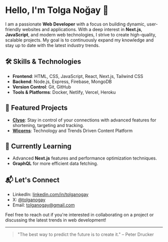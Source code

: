 # Hello, I'm Tolga Noğay 👋

I am a passionate **Web Developer** with a focus on building dynamic, user-friendly websites and applications. With a deep interest in **Next.js**, **JavaScript**, and modern web technologies, I strive to create high-quality, scalable projects. My goal is to continuously expand my knowledge and stay up to date with the latest industry trends.

## 🛠 Skills & Technologies
- **Frontend**: HTML, CSS, JavaScript, React, Next.js, Tailwind CSS
- **Backend**: Node.js, Express, Firebase, MongoDB
- **Version Control**: Git, GitHub
- **Tools & Platforms**: Docker, Netlify, Vercel, Heroku

## 🚀 Featured Projects
- **[Clyse](https://clyse.co)**: Stay in control of your connections with advanced features for shortening, targeting and tracking.
- **[Wicorns](https://wicorns.com)**: Technology and Trends Driven Content Platform

## 🌱 Currently Learning
- Advanced **Next.js** features and performance optimization techniques.
- **GraphQL** for more efficient data fetching.

## 📬 Let's Connect
- LinkedIn: [linkedin.com/in/tolganogay](https://linkedin.com/in/tolganogay)
- X: [@tolganogay](https://x.com/tolganogayy)
- Email: [tolganogay@gmail.com](mailto:tolganogay@gmail.com)

Feel free to reach out if you're interested in collaborating on a project or discussing the latest trends in web development!

---

> "The best way to predict the future is to create it." – Peter Drucker
